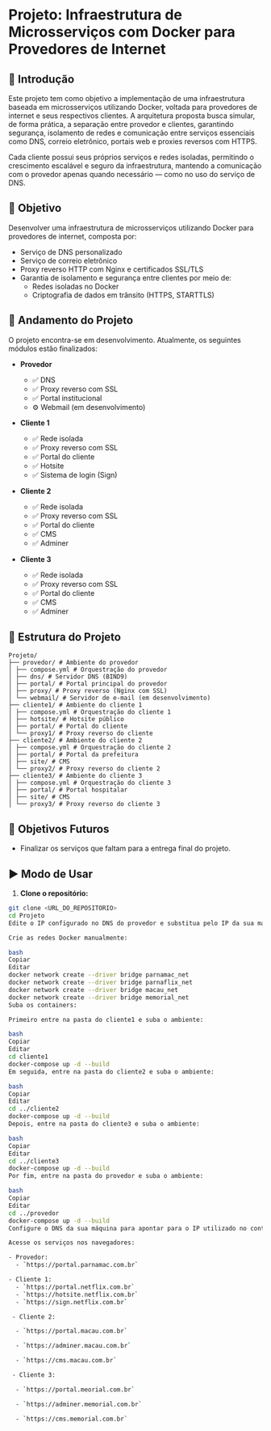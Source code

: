 # Projeto: Infraestrutura de Microsserviços com Docker para Provedores de Internet

## 🧾 Introdução

Este projeto tem como objetivo a implementação de uma infraestrutura baseada em microsserviços utilizando Docker, voltada para provedores de internet e seus respectivos clientes. A arquitetura proposta busca simular, de forma prática, a separação entre provedor e clientes, garantindo segurança, isolamento de redes e comunicação entre serviços essenciais como DNS, correio eletrônico, portais web e proxies reversos com HTTPS.

Cada cliente possui seus próprios serviços e redes isoladas, permitindo o crescimento escalável e seguro da infraestrutura, mantendo a comunicação com o provedor apenas quando necessário — como no uso do serviço de DNS.

## 🎯 Objetivo

Desenvolver uma infraestrutura de microsserviços utilizando Docker para provedores de internet, composta por:

- Serviço de DNS personalizado
- Serviço de correio eletrônico
- Proxy reverso HTTP com Nginx e certificados SSL/TLS
- Garantia de isolamento e segurança entre clientes por meio de:
  - Redes isoladas no Docker
  - Criptografia de dados em trânsito (HTTPS, STARTTLS)

## 🚧 Andamento do Projeto

O projeto encontra-se em desenvolvimento. Atualmente, os seguintes módulos estão finalizados:

- **Provedor**
  - ✅ DNS
  - ✅ Proxy reverso com SSL
  - ✅ Portal institucional
  - ⚙️ Webmail (em desenvolvimento)

- **Cliente 1**
  - ✅ Rede isolada
  - ✅ Proxy reverso com SSL
  - ✅ Portal do cliente
  - ✅ Hotsite
  - ✅ Sistema de login (Sign)

- **Cliente 2**
  - ✅ Rede isolada
  - ✅ Proxy reverso com SSL
  - ✅ Portal do cliente
  - ✅ CMS
  - ✅ Adminer

- **Cliente 3**
  - ✅ Rede isolada
  - ✅ Proxy reverso com SSL
  - ✅ Portal do cliente
  - ✅ CMS
  - ✅ Adminer

## 📁 Estrutura do Projeto

```
Projeto/
├── provedor/ # Ambiente do provedor
│ ├── compose.yml # Orquestração do provedor
│ ├── dns/ # Servidor DNS (BIND9)
│ ├── portal/ # Portal principal do provedor
│ ├── proxy/ # Proxy reverso (Nginx com SSL)
│ └── webmail/ # Servidor de e-mail (em desenvolvimento)
├── cliente1/ # Ambiente do cliente 1
│ ├── compose.yml # Orquestração do cliente 1
│ ├── hotsite/ # Hotsite público
│ ├── portal/ # Portal do cliente
│ └── proxy1/ # Proxy reverso do cliente
├── cliente2/ # Ambiente do cliente 2
│ ├── compose.yml # Orquestração do cliente 2
│ ├── portal/ # Portal da prefeitura
│ ├── site/ # CMS
│ └── proxy2/ # Proxy reverso do cliente 2
├── cliente3/ # Ambiente do cliente 3
│ ├── compose.yml # Orquestração do cliente 3
│ ├── portal/ # Portal hospitalar
│ ├── site/ # CMS
│ └── proxy3/ # Proxy reverso do cliente 3
```

## 🔭 Objetivos Futuros

- Finalizar os serviços que faltam para a entrega final do projeto.

## ▶️ Modo de Usar

1. **Clone o repositório:**

```bash
git clone <URL_DO_REPOSITORIO>
cd Projeto
Edite o IP configurado no DNS do provedor e substitua pelo IP da sua máquina local.

Crie as redes Docker manualmente:

bash
Copiar
Editar
docker network create --driver bridge parnamac_net
docker network create --driver bridge parnaflix_net
docker network create --driver bridge macau_net
docker network create --driver bridge memorial_net
Suba os containers:

Primeiro entre na pasta do cliente1 e suba o ambiente:

bash
Copiar
Editar
cd cliente1
docker-compose up -d --build
Em seguida, entre na pasta do cliente2 e suba o ambiente:

bash
Copiar
Editar
cd ../cliente2
docker-compose up -d --build
Depois, entre na pasta do cliente3 e suba o ambiente:

bash
Copiar
Editar
cd ../cliente3
docker-compose up -d --build
Por fim, entre na pasta do provedor e suba o ambiente:

bash
Copiar
Editar
cd ../provedor
docker-compose up -d --build
Configure o DNS da sua máquina para apontar para o IP utilizado no container DNS.

Acesse os serviços nos navegadores:

- Provedor:
  - `https://portal.parnamac.com.br`

- Cliente 1:
  - `https://portal.netflix.com.br`
  - `https://hotsite.netflix.com.br`
  - `https://sign.netflix.com.br`

 - Cliente 2:

  - `https://portal.macau.com.br`

  - `https://adminer.macau.com.br`

  - `https://cms.macau.com.br`

 - Cliente 3:

  - `https://portal.meorial.com.br`

  - `https://adminer.memorial.com.br`

  - `https://cms.memorial.com.br`
